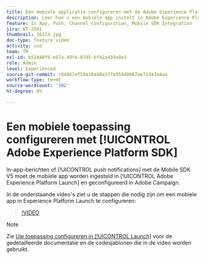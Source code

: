```yaml
---
title: Een mobiele applicatie configureren met de Adobe Experience Platform SDK
description: Leer hoe u een mobiele app instelt in Adobe Experience Platform Launch en hoe u deze configureert in Adobe Campaign.
feature: In App, Push, Channel Configuration, Mobile SDK Integration
jira: KT-2501
thumbnail: 26224.jpg
doc-type: feature video
activity: use
team: TM
exl-id: b51d40f6-e67a-49fe-87d5-bf42a439a0e3
role: Admin
level: Experienced
source-git-commit: c84867ef59a10448a377a959d0b67ae71343a4aa
workflow-type: tm+mt
source-wordcount: '102'
ht-degree: 8%

---
```



# Een mobiele toepassing configureren met [!UICONTROL Adobe Experience Platform SDK]

In-app-berichten of [!UICONTROL push notifications] met de Mobile SDK V5 moet de mobiele app worden ingesteld in [!UICONTROL Adobe Experience Platform Launch] en geconfigureerd in Adobe Campaign.

In de onderstaande video&#39;s ziet u de stappen die nodig zijn om een mobiele app in Experience Platform Launch te configureren:

>[!VIDEO](https://video.tv.adobe.com/v/26224?quality=12&learn=on)

>[!NOTE]
>
>Zie [Uw toepassing configureren in [!UICONTROL Launch]](https://experienceleague.adobe.com/docs/campaign-standard/using/administrating/configuring-channels/configuring-a-mobile-application.html?lang=en) voor de gedetailleerde documentatie en de codesjablonen die in de video worden gebruikt.
